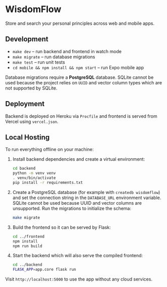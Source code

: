 # WisdomFlow

Store and search your personal principles across web and mobile apps.

## Development

- `make dev` – run backend and frontend in watch mode
- `make migrate` – run database migrations
- `make test` – run unit tests
- `cd mobile && npm install && npm start` – run Expo mobile app

Database migrations require a **PostgreSQL** database. SQLite cannot be used
because the project relies on `UUID` and vector column types which are not
supported by SQLite.

## Deployment

Backend is deployed on Heroku via `Procfile` and frontend is served from Vercel using `vercel.json`.

## Local Hosting

To run everything offline on your machine:

1. Install backend dependencies and create a virtual environment:

   ```bash
   cd backend
   python -m venv venv
   . venv/bin/activate
   pip install -r requirements.txt
   ```

2. Create a PostgreSQL database (for example with `createdb wisdomflow`) and
   set the connection string in the `DATABASE_URL` environment variable. SQLite
   cannot be used because UUID and vector columns are unsupported. Run the
   migrations to initialize the schema:

   ```bash
   make migrate
   ```

3. Build the frontend so it can be served by Flask:

   ```bash
   cd ../frontend
   npm install
   npm run build
   ```

4. Start the backend which will also serve the compiled frontend:

   ```bash
   cd ../backend
   FLASK_APP=app.core flask run
   ```

Visit `http://localhost:5000` to use the app without any cloud services.
